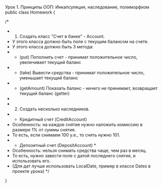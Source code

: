 Урок 1. Принципы ООП: Инкапсуляция, наследование, полиморфизм
public class Homework {

/*
* 1. Создать класс "Счет в банке" - Account.
* У этого класса должно быть поле с текущим балансом на счете.
* У этого класса должно быть 3 метода:
* - (put) Пополнить счет - принимат положительное число, увеличивает текущий баланс
* - (take) Вывести средства - принимат положительное число, уменьшает текущий баланс
* - (getAmount) Показать баланс - ничего не принимает, возвращает текущий баланс (getter)
*
* 2. Создать несколько наследников.
* - Кредитный счет (CreditAccount)
* Особенность: на каждое снятие нужно наложить комиссию в размере 1% от суммы снятия.
* То есть, если снимаем 100 у.е., то снять нужно 101.
* - Депозитный счет (DepositAccount) *
* Особенность: нельзя снимать средства чаще, чем раз в месяц.
* То есть, нужно завести поле с датой последнего снятия, и использовать его.
* (Для дат лучше использовать LocalDate, пример в классе Dates в проекте урока)
  */

}